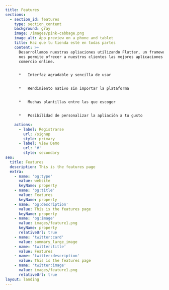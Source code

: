 ```yaml
---
title: Features
sections:
  - section_id: features
    type: section_content
    background: gray
    image: /images/pink-cabbage.png
    image_alt: App preview on a phone and tablet
    title: Haz que tu tienda esté en todas partes
    content: >+
      Desarrollamos nuestras apliaciones utilizando Flutter, un framework que
      nos permite ofrecer a nuestros clientes las mejores aplicaciones para su
      comercio online.


      *   Interfaz agradable y sencilla de usar


      *   Rendimiento nativo sin importar la plataforma


      *   Muchas plantillas entre las que escoger


      *   Posibilidad de personalizar la apliación a tu gusto

    actions:
      - label: Registrarse
        url: /signup
        style: primary
      - label: View Demo
        url: '#'
        style: secondary
seo:
  title: Features
  description: This is the features page
  extra:
    - name: 'og:type'
      value: website
      keyName: property
    - name: 'og:title'
      value: Features
      keyName: property
    - name: 'og:description'
      value: This is the features page
      keyName: property
    - name: 'og:image'
      value: images/feature1.png
      keyName: property
      relativeUrl: true
    - name: 'twitter:card'
      value: summary_large_image
    - name: 'twitter:title'
      value: Features
    - name: 'twitter:description'
      value: This is the features page
    - name: 'twitter:image'
      value: images/feature1.png
      relativeUrl: true
layout: landing
---
```

